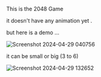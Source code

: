 This is the 2048 Game 

it doesn't have any animation yet .

but here is a demo ...

![Screenshot 2024-04-29 040756](https://github.com/AlirezaSaadatmand/2048-Game/assets/157215281/12eb4ce2-000d-40df-971e-b8417978a224)



it can be small or big (3 to 6)


![Screenshot 2024-04-29 132652](https://github.com/AlirezaSaadatmand/2048-Game/assets/157215281/a69d6486-c2d5-4594-aeb8-a292f4289efb)
